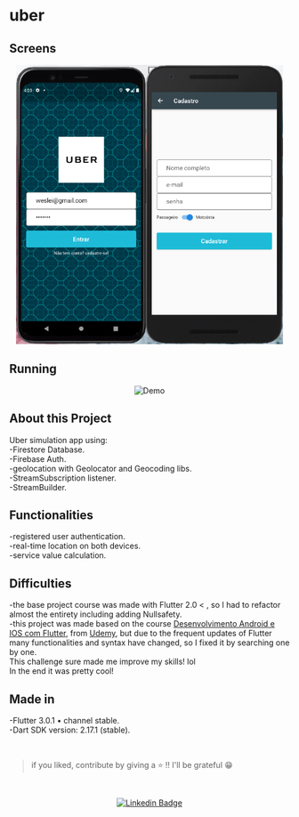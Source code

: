 # uber   

## Screens
<p align="center">
  <img alt="Demo" src="https://github.com/devWeslei/uber/blob/main/imagens/demo%20photo.png" min-width="480px" max-width="80px" width="480px">
</p>

## Running   
<p align="center">
  <img alt="Demo" src="https://github.com/devWeslei/uber/blob/main/imagens/demo.gif" > 
</p>

## About this Project
Uber simulation app using:   
-Firestore Database.   
-Firebase Auth.   
-geolocation with Geolocator and Geocoding libs.   
-StreamSubscription listener.   
-StreamBuilder.

## Functionalities   
-registered user authentication.   
-real-time location on both devices.   
-service value calculation. 

## Difficulties
-the base project course was made with Flutter 2.0 < , so I had to refactor almost the entirety including adding Nullsafety.   
-this project was made based on the course [Desenvolvimento Android e IOS com Flutter](https://www.udemy.com/course/desenvolvimento-android-e-ios-com-flutter/), from
[Udemy](https://www.udemy.com/?ranMID=39197&ranEAID=0EOJOrTo2D4&ranSiteID=0EOJOrTo2D4-jEdslSFjh_Izd2eciLplfw&LSNPUBID=0EOJOrTo2D4&utm_source=aff-campaign&utm_medium=udemyads), but due to the frequent updates of Flutter many functionalities and syntax have changed, so I fixed it by searching one by one.   
This challenge sure made me improve my skills! lol    
In the end it was pretty cool!
## Made in
-Flutter 3.0.1 • channel stable.   
-Dart SDK version: 2.17.1 (stable).   


</br>

>if you liked, contribute by giving a ⭐ !! I'll be grateful 😁      

</br>   
<div align="center">   
  
   [![Linkedin Badge](https://img.shields.io/badge/-weslei%20tiago-292929?style=flat-square&logo=Linkedin&logoColor=white&link=https://www.linkedin.com/in/weslei-tiago-53b47a208/)](https://www.linkedin.com/in/weslei-tiago-53b47a208/)   
  
   </div>
